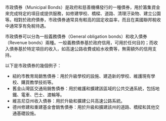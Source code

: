 

市政債券（Municipal Bonds）是政府和慈善機構發行的一種債券，用於籌集資金來完成特定的項目或提供服務，如修建學校、橋樑、道路、清理汙染物、建立公園等。相對於政府債券，市政債券通常具有較高的固定收益率，而且在美國聯邦稅收中通常享有免稅待遇。

市政債券可以分為一般義務債券（General obligation bonds）和收入債券（Revenue bonds）兩種。一般義務債券基於政府信用，可用於任何目的；而收入債券基於特定項目的收入，如高速公路收費或給水收費等，無需額外的信用支持。

以下是市政債券的幾個例子：

- 紐約市教育局銷售債券：用於升級學校的設施、建造新的學校、維護現有學校、購買教學技術等。
- 舊金山灣區交通局銷售債券：用於維護和擴建該區域的公共交通系統，包括地鐵、電車、巴士、渡輪等。
- 維吉尼亞州收入債券：用於升級和擴建公共高速公路系統。
- 德州修建和重建基金會銷售債券：用於升級和擴建該州的道路、橋樑和其他交通基礎設施。